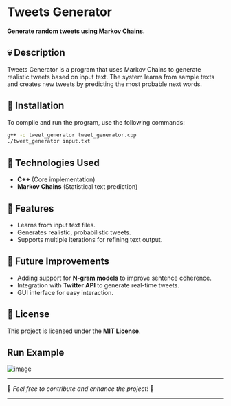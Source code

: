 # Tweets Generator

**Generate random tweets using Markov Chains.**

## 💀 Description
Tweets Generator is a program that uses Markov Chains to generate realistic tweets based on input text. The system learns from sample texts and creates new tweets by predicting the most probable next words.

## 🔧 Installation
To compile and run the program, use the following commands:
```bash
g++ -o tweet_generator tweet_generator.cpp
./tweet_generator input.txt
```

## 🚀 Technologies Used
- **C++** (Core implementation)
- **Markov Chains** (Statistical text prediction)

## 📝 Features
- Learns from input text files.
- Generates realistic, probabilistic tweets.
- Supports multiple iterations for refining text output.

## 🌟 Future Improvements
- Adding support for **N-gram models** to improve sentence coherence.
- Integration with **Twitter API** to generate real-time tweets.
- GUI interface for easy interaction.

## 💍 License
This project is licensed under the **MIT License**.


## Run Example

![image](https://github.com/lioraVes/Programming-Workshop-C-CPP/assets/135438143/f09b2d8f-0e0d-41db-8028-447b533dab7f)

---
🚀 *Feel free to contribute and enhance the project!* 💬




---

